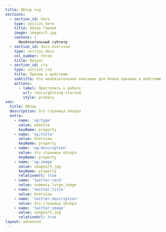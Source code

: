 ```yaml
---
title: Обзор svg
sections:
  - section_id: hero
    type: section_hero
    title: Обзор героев
    image: images/5.jpg
    content: |
      Необязательный субтитр
  - section_id: docs-overview
    type: section_docs
    col_number: three
    title: Лозунг
  - section_id: cta
    type: section_cta
    title: Призыв к действию
    subtitle: Это необязательное описание для блока призыва к действию.
    actions:
      - label: Приступить к работе
        url: /docs/getting-started
        style: primary
seo:
  title: Обзор
  description: Это страница обзора
  extra:
    - name: 'og:type'
      value: website
      keyName: property
    - name: 'og:title'
      value: Overview
      keyName: property
    - name: 'og:description'
      value: Это страница обзора
      keyName: property
    - name: 'og:image'
      value: images/5.jpg
      keyName: property
      relativeUrl: true
    - name: 'twitter:card'
      value: summary_large_image
    - name: 'twitter:title'
      value: Overview
    - name: 'twitter:description'
      value: Это страница обзора
    - name: 'twitter:image'
      value: images/5.jpg
      relativeUrl: true
layout: advanced
---
```

